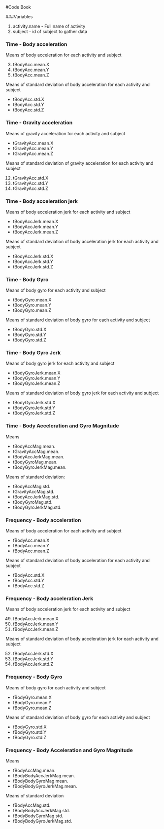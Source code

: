 #Code Book

###Variables

1. activity.name - Full name of activity
2. subject - id of subject to gather data

### Time - Body acceleration
Means of body acceleration for each activity and subject

3. tBodyAcc.mean.X
4. tBodyAcc.mean.Y
5. tBodyAcc.mean.Z

Means of standard deviation of body acceleration for each activity and subject

- tBodyAcc.std.X
- tBodyAcc.std.Y
- tBodyAcc.std.Z

### Time - Gravity acceleration

Means of gravity acceleration for each activity and subject

- tGravityAcc.mean.X
- tGravityAcc.mean.Y
- tGravityAcc.mean.Z

Means of standard deviation of gravity acceleration for each activity and subject

12. tGravityAcc.std.X
13. tGravityAcc.std.Y
14. tGravityAcc.std.Z

### Time - Body acceleration jerk

Means of body acceleration jerk for each activity and subject

- tBodyAccJerk.mean.X
- tBodyAccJerk.mean.Y
- tBodyAccJerk.mean.Z

Means of standard deviation of body acceleration jerk for each activity and subject

- tBodyAccJerk.std.X
- tBodyAccJerk.std.Y
- tBodyAccJerk.std.Z

### Time - Body Gyro

Means of body gyro for each activity and subject

- tBodyGyro.mean.X
- tBodyGyro.mean.Y
- tBodyGyro.mean.Z

Means of standard deviation of body gyro for each activity and subject

- tBodyGyro.std.X
- tBodyGyro.std.Y
- tBodyGyro.std.Z

### Time - Body Gyro Jerk

Means of body gyro jerk for each activity and subject

- tBodyGyroJerk.mean.X
- tBodyGyroJerk.mean.Y
- tBodyGyroJerk.mean.Z

Means of standard deviation of body gyro jerk for each activity and subject

- tBodyGyroJerk.std.X
- tBodyGyroJerk.std.Y
- tBodyGyroJerk.std.Z

### Time - Body Acceleration and Gyro Magnitude

Means

- tBodyAccMag.mean.
- tGravityAccMag.mean.
- tBodyAccJerkMag.mean.
- tBodyGyroMag.mean.
- tBodyGyroJerkMag.mean.

Means of standard deviation:

- tBodyAccMag.std.
- tGravityAccMag.std.
- tBodyAccJerkMag.std.
- tBodyGyroMag.std.
- tBodyGyroJerkMag.std.


### Frequency - Body acceleration

Means of body acceleration for each activity and subject

- fBodyAcc.mean.X
- fBodyAcc.mean.Y
- fBodyAcc.mean.Z

Means of standard deviation of body acceleration for each activity and subject

- fBodyAcc.std.X
- fBodyAcc.std.Y
- fBodyAcc.std.Z


### Frequency - Body acceleration Jerk

Means of body acceleration jerk for each activity and subject

49. fBodyAccJerk.mean.X
50. fBodyAccJerk.mean.Y
51. fBodyAccJerk.mean.Z

Means of standard deviation of body acceleration jerk for each activity and subject

52. fBodyAccJerk.std.X
53. fBodyAccJerk.std.Y
54. fBodyAccJerk.std.Z


### Frequency - Body Gyro

Means of body gyro for each activity and subject

- fBodyGyro.mean.X
- fBodyGyro.mean.Y
- fBodyGyro.mean.Z

Means of standard deviation of body gyro for each activity and subject

- fBodyGyro.std.X
- fBodyGyro.std.Y
- fBodyGyro.std.Z


### Frequency - Body Acceleration and Gyro Magnitude

Means

- fBodyAccMag.mean.
- fBodyBodyAccJerkMag.mean.
- fBodyBodyGyroMag.mean.
- fBodyBodyGyroJerkMag.mean.


Means of standard deviation

- fBodyAccMag.std.
- fBodyBodyAccJerkMag.std.
- fBodyBodyGyroMag.std.
- fBodyBodyGyroJerkMag.std.
